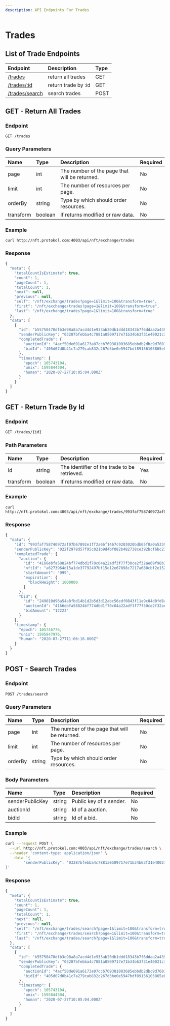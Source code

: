```yaml
---
description: API Endpoints For Trades
---
```


# Trades

## List of Trade Endpoints

| Endpoint | Description | Type |
| :--- | :--- | :--- |
| [/trades](https://docs.protokol.com/nft/nft-exchange-api/trades#get-return-all-trades) | return all trades | GET |
| [/trades/:id](https://docs.protokol.com/nft/nft-exchange-api/trades#get-return-trade-by-id) | return trade by :id | GET |
| [/trades/search](https://docs.protokol.com/nft/nft-exchange-api/trades#post-search-trades) | search trades | POST |

## GET - Return All Trades

### Endpoint

```text
GET /trades
```

### **Query Parameters** <a id="query-parameters"></a>

| **Name** | Type | Description | Required |
| :--- | :--- | :--- | :--- |
| page | int | The number of the page that will be returned. | No |
| limit | int | The number of resources per page. | No |
| orderBy | string | Type by which should order resources. | No |
| transform | boolean | If returns modified or raw data. | No |

### Example

```text
curl http://nft.protokol.com:4003/api/nft/exchange/trades
```

### Response

```javascript
{
  "meta": {
    "totalCountIsEstimate": true,
    "count": 1,
    "pageCount": 1,
    "totalCount": 1,
    "next": null,
    "previous": null,
    "self": "/nft/exchange/trades?page=1&limit=100&transform=true",
    "first": "/nft/exchange/trades?page=1&limit=100&transform=true",
    "last": "/nft/exchange/trades?page=1&limit=100&transform=true"
  },
  "data": [
    {
      "id": "b55750470dfb3e98a8a7acd4d1e933ab20db1ddd18343b7f6ddaa2a4395a9d06",
      "senderPublicKey": "03287bfebba4c7881a0509717e71b34b63f31e40021c321f89ae04f84be6d6ac37",
      "completedTrade": {
        "auctionId": "4acf50de691a6173a07ccb769381003685ebbdb2dbc9d7601baa882cc9bbfd56",
        "bidId": "405d07d0b41c7a279cab832c267d3be0e5947bdf89156103865e8a290d4e907a"
      },
      "timestamp": {
        "epoch": 105743104,
        "unix": 1595844304,
        "human": "2020-07-27T10:05:04.000Z"
      }
    }
  ]
}
```

## GET - Return Trade By Id

### Endpoint

```bash
GET /trades/{id}
```

### Path Parameters <a id="path-parameters"></a>

| Name | Type | Description | Required |
| :--- | :--- | :--- | :--- |
| id | string | The identifier of the trade to be retrieved. | Yes |
| transform | boolean | If returns modified or raw data. | No |

### Example

```text
curl http://nft.protokol.com:4003/api/nft/exchange/trades/993faf758740972af07b67892e1ff2a66f1467c9203020bdb65f8a0a533942e7
```

### Response

```javascript
{
  "data": {
    "id": "993faf758740972af07b67892e1ff2a66f1467c9203020bdb65f8a0a533942e7",
    "senderPublicKey": "022f2978d57f95c021b9d4bf082b482738ce392bcf6bc213710e7a21504cfeb5a0",
    "completedTrade": {
      "auction": {
        "id": "4166ebfa58824bf774dbd1f70c04a22adf3f77f30ce2f32ae69f98b302b5752f",
        "nftId": "a6273964d15a1de37792497bf15e12e67898c7217a680cbf2e152cccc33e5182",
        "startAmount": "999",
        "expiration": {
          "blockHeight": 1000000
        }
      },
      "bid": {
        "id": "249010d96a54a8fbd14b1d2b5d3d12abc56edf0843f11a9c84d0fd8a2385625a",
        "auctionId": "4166ebfa58824bf774dbd1f70c04a22adf3f77f30ce2f32ae69f98b302b5752f",
        "bidAmount": "12223"
      }
    },
    "timestamp": {
      "epoch": 105746776,
      "unix": 1595847976,
      "human": "2020-07-27T11:06:16.000Z"
    }
  }
}
```

## POST - Search Trades

### Endpoint

```bash
POST /trades/search
```

### **Query Parameters** <a id="query-parameters"></a>

| **Name** | Type | Description | Required |
| :--- | :--- | :--- | :--- |
| page | int | The number of the page that will be returned. | No |
| limit | int | The number of resources per page. | No |
| orderBy | string | Type by which should order resources. | No |

### Body Parameters <a id="body-parameters"></a>

| **Name** | Type | Description | Required |
| :--- | :--- | :--- | :--- |
| senderPublicKey | string | Public key of a sender. | No |
| auctionId | string | Id of a auction. | No |
| bidId | string | Id of a bid. | No |

### Example

```bash
curl --request POST \
  --url http://nft.protokol.com:4003/api/nft/exchange/trades/search \
  --header 'content-type: application/json' \
  --data '{
	  	"senderPublicKey": "03287bfebba4c7881a0509717e71b34b63f31e40021c321f89ae04f84be6d6ac37"
}'
```

### Response

```javascript
{
  "meta": {
    "totalCountIsEstimate": true,
    "count": 1,
    "pageCount": 1,
    "totalCount": 1,
    "next": null,
    "previous": null,
    "self": "/nft/exchange/trades/search?page=1&limit=100&transform=true",
    "first": "/nft/exchange/trades/search?page=1&limit=100&transform=true",
    "last": "/nft/exchange/trades/search?page=1&limit=100&transform=true"
  },
  "data": [
    {
      "id": "b55750470dfb3e98a8a7acd4d1e933ab20db1ddd18343b7f6ddaa2a4395a9d06",
      "senderPublicKey": "03287bfebba4c7881a0509717e71b34b63f31e40021c321f89ae04f84be6d6ac37",
      "completedTrade": {
        "auctionId": "4acf50de691a6173a07ccb769381003685ebbdb2dbc9d7601baa882cc9bbfd56",
        "bidId": "405d07d0b41c7a279cab832c267d3be0e5947bdf89156103865e8a290d4e907a"
      },
      "timestamp": {
        "epoch": 105743104,
        "unix": 1595844304,
        "human": "2020-07-27T10:05:04.000Z"
      }
    }
  ]
}
```

